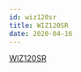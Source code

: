 ```yaml
---
id: wiz120sr
title: WIZ120SR
date: 2020-04-16
---
```


[WIZ120SR](http://www.wiznet.io/product-item/wiz120sr/)

